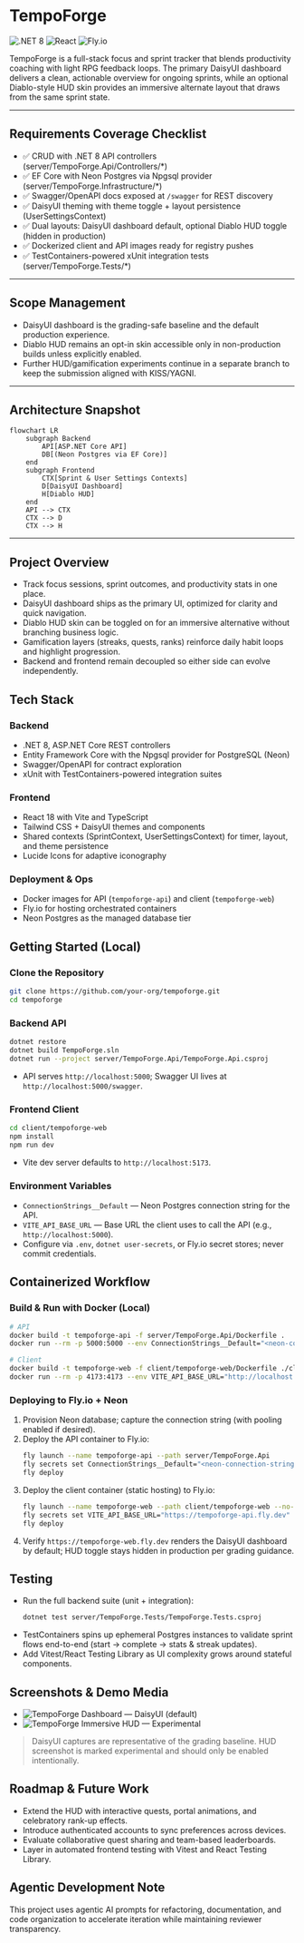 ﻿# TempoForge

![.NET 8](https://img.shields.io/badge/.NET-8.0-512BD4?logo=.net&logoColor=white) ![React](https://img.shields.io/badge/React-18-61DAFB?logo=react&logoColor=white) ![Fly.io](https://img.shields.io/badge/Deploy-Fly.io-0098FF)

TempoForge is a full-stack focus and sprint tracker that blends productivity coaching with light RPG feedback loops. The primary DaisyUI dashboard delivers a clean, actionable overview for ongoing sprints, while an optional Diablo-style HUD skin provides an immersive alternate layout that draws from the same sprint state.

---

## Requirements Coverage Checklist

- ✅ CRUD with .NET 8 API controllers (server/TempoForge.Api/Controllers/*)
- ✅ EF Core with Neon Postgres via Npgsql provider (server/TempoForge.Infrastructure/*)
- ✅ Swagger/OpenAPI docs exposed at `/swagger` for REST discovery
- ✅ DaisyUI theming with theme toggle + layout persistence (UserSettingsContext)
- ✅ Dual layouts: DaisyUI dashboard default, optional Diablo HUD toggle (hidden in production)
- ✅ Dockerized client and API images ready for registry pushes
- ✅ TestContainers-powered xUnit integration tests (server/TempoForge.Tests/*)

---

## Scope Management

- DaisyUI dashboard is the grading-safe baseline and the default production experience.
- Diablo HUD remains an opt-in skin accessible only in non-production builds unless explicitly enabled.
- Further HUD/gamification experiments continue in a separate branch to keep the submission aligned with KISS/YAGNI.

---

## Architecture Snapshot

```mermaid
flowchart LR
    subgraph Backend
        API[ASP.NET Core API]
        DB[(Neon Postgres via EF Core)]
    end
    subgraph Frontend
        CTX[Sprint & User Settings Contexts]
        D[DaisyUI Dashboard]
        H[Diablo HUD]
    end
    API --> CTX
    CTX --> D
    CTX --> H
```

---

## Project Overview
- Track focus sessions, sprint outcomes, and productivity stats in one place.
- DaisyUI dashboard ships as the primary UI, optimized for clarity and quick navigation.
- Diablo HUD skin can be toggled on for an immersive alternative without branching business logic.
- Gamification layers (streaks, quests, ranks) reinforce daily habit loops and highlight progression.
- Backend and frontend remain decoupled so either side can evolve independently.

## Tech Stack

### Backend
- .NET 8, ASP.NET Core REST controllers
- Entity Framework Core with the Npgsql provider for PostgreSQL (Neon)
- Swagger/OpenAPI for contract exploration
- xUnit with TestContainers-powered integration suites

### Frontend
- React 18 with Vite and TypeScript
- Tailwind CSS + DaisyUI themes and components
- Shared contexts (SprintContext, UserSettingsContext) for timer, layout, and theme persistence
- Lucide Icons for adaptive iconography

### Deployment & Ops
- Docker images for API (`tempoforge-api`) and client (`tempoforge-web`)
- Fly.io for hosting orchestrated containers
- Neon Postgres as the managed database tier

## Getting Started (Local)

### Clone the Repository
```bash
git clone https://github.com/your-org/tempoforge.git
cd tempoforge
```

### Backend API
```bash
dotnet restore
dotnet build TempoForge.sln
dotnet run --project server/TempoForge.Api/TempoForge.Api.csproj
```
- API serves `http://localhost:5000`; Swagger UI lives at `http://localhost:5000/swagger`.

### Frontend Client
```bash
cd client/tempoforge-web
npm install
npm run dev
```
- Vite dev server defaults to `http://localhost:5173`.

### Environment Variables
- `ConnectionStrings__Default` — Neon Postgres connection string for the API.
- `VITE_API_BASE_URL` — Base URL the client uses to call the API (e.g., `http://localhost:5000`).
- Configure via `.env`, `dotnet user-secrets`, or Fly.io secret stores; never commit credentials.

## Containerized Workflow

### Build & Run with Docker (Local)
```bash
# API
docker build -t tempoforge-api -f server/TempoForge.Api/Dockerfile .
docker run --rm -p 5000:5000 --env ConnectionStrings__Default="<neon-connection-string>" tempoforge-api

# Client
docker build -t tempoforge-web -f client/tempoforge-web/Dockerfile ./client/tempoforge-web
docker run --rm -p 4173:4173 --env VITE_API_BASE_URL="http://localhost:5000" tempoforge-web
```

### Deploying to Fly.io + Neon
1. Provision Neon database; capture the connection string (with pooling enabled if desired).
2. Deploy the API container to Fly.io:
   ```bash
   fly launch --name tempoforge-api --path server/TempoForge.Api
   fly secrets set ConnectionStrings__Default="<neon-connection-string>"
   fly deploy
   ```
3. Deploy the client container (static hosting) to Fly.io:
   ```bash
   fly launch --name tempoforge-web --path client/tempoforge-web --no-deploy
   fly secrets set VITE_API_BASE_URL="https://tempoforge-api.fly.dev"
   fly deploy
   ```
4. Verify `https://tempoforge-web.fly.dev` renders the DaisyUI dashboard by default; HUD toggle stays hidden in production per grading guidance.

## Testing
- Run the full backend suite (unit + integration):
  ```bash
  dotnet test server/TempoForge.Tests/TempoForge.Tests.csproj
  ```
- TestContainers spins up ephemeral Postgres instances to validate sprint flows end-to-end (start -> complete -> stats & streak updates).
- Add Vitest/React Testing Library as UI complexity grows around stateful components.

## Screenshots & Demo Media
- ![TempoForge Dashboard — DaisyUI (default)](docs/media/dashboard-daisyui.png)
- ![TempoForge Immersive HUD — Experimental](docs/media/dashboard-hud.png)

> DaisyUI captures are representative of the grading baseline. HUD screenshot is marked experimental and should only be enabled intentionally.

## Roadmap & Future Work
- Extend the HUD with interactive quests, portal animations, and celebratory rank-up effects.
- Introduce authenticated accounts to sync preferences across devices.
- Evaluate collaborative quest sharing and team-based leaderboards.
- Layer in automated frontend testing with Vitest and React Testing Library.

## Agentic Development Note
This project uses agentic AI prompts for refactoring, documentation, and code organization to accelerate iteration while maintaining reviewer transparency.




